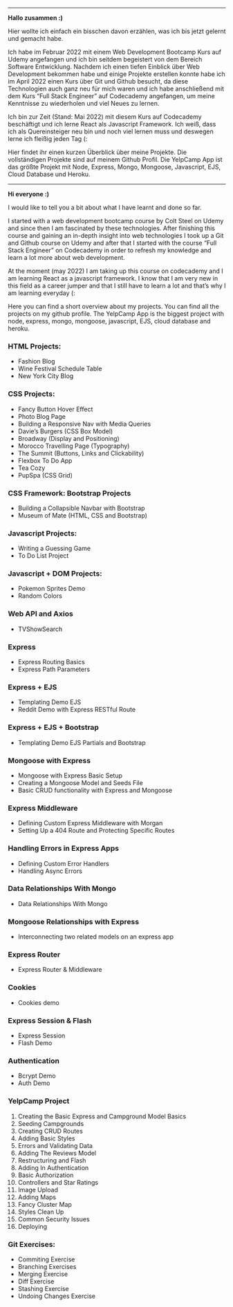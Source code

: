 <hr>
<p><strong>Hallo zusammen :)</strong></p>
<p>Hier wollte ich einfach ein bisschen davon erzählen, was ich bis jetzt gelernt und gemacht habe.</p>
<p>Ich habe im Februar 2022 mit einem Web Development Bootcamp Kurs auf Udemy angefangen und ich bin seitdem begeistert von dem Bereich Software Entwicklung.
Nachdem ich einen tiefen Einblick über Web Development bekommen habe und einige Projekte erstellen konnte habe ich im April 2022 einen Kurs über Git und Github besucht, da diese Technologien auch ganz neu für mich waren und ich habe anschließend mit dem Kurs “Full Stack Engineer” auf Codecademy angefangen, um meine Kenntnisse zu wiederholen und viel Neues zu lernen.</p>
<p>Ich bin zur Zeit (Stand: Mai 2022) mit diesem Kurs auf Codecademy beschäftigt und ich lerne React als Javascript Framework. Ich weiß, dass ich als Quereinsteiger neu bin und noch viel lernen muss und deswegen lerne ich fleißig jeden Tag (:</p>

<p>Hier findet ihr einen kurzen Überblick über meine Projekte. Die vollständigen Projekte sind auf meinem Github Profil.
Die YelpCamp App ist das größte Projekt mit Node, Express, Mongo, Mongoose, Javascript, EJS, Cloud Database und Heroku.
</p>

<hr>
<p><strong>Hi everyone :)</strong></p>
<p>I would like to tell you a bit about what I have learnt and done so far.</p>
<p>I started with a web development bootcamp course by Colt Steel on Udemy and since then I am fascinated by these technologies.
After finishing this course and gaining an in-depth insight into web technologies I took up a Git and Github course on Udemy and after that I started with the course “Full Stack Engineer” on Codecademy in order to refresh my knowledge and learn a lot more about web development.</p>
<p>At the moment (may 2022) I am taking up this course on codecademy and I am learning React as a javascript framework. I know that I am very new in this field as a career jumper and that I still have to learn a lot and that’s why I am learning everyday (:</p>
<p>Here you can find a short overview about my projects. You can find all the projects on my github profile.
The YelpCamp App is the biggest project with node, express, mongo, mongoose, javascript, EJS, cloud database and heroku.
</p>

<h3>HTML Projects:</h3>
<ul>
<li>Fashion Blog</li>
<li>Wine Festival Schedule Table</li>
<li>New York City Blog</li>
</ul>
<h3>CSS Projects:</h3>
<ul>
<li>Fancy Button Hover Effect</li>
<li>Photo Blog Page</li>
<li>Building a Responsive Nav with Media Queries</li>
<li>Davie’s Burgers (CSS Box Model)</li>
<li>Broadway (Display and Positioning)</li>
<li>Morocco Travelling Page (Typography)</li>
<li>The Summit (Buttons, Links and Clickability)</li>
<li>Flexbox To Do App</li> 
<li>Tea Cozy</li>
<li>PupSpa (CSS Grid)</li>
</ul>
<h3>CSS Framework: Bootstrap Projects</h3>
<ul>
<li>Building a Collapsible Navbar with Bootstrap</li>
<li>Museum of Mate (HTML, CSS and Bootstrap)</li>
</ul>
<h3>Javascript Projects:</h3>
<ul>
<li>Writing a Guessing Game</li>
<li>To Do List Project</li>
</ul>
<h3>Javascript + DOM Projects:</h3>
<ul>
<li>Pokemon Sprites Demo</li>
<li>Random Colors</li>
</ul>
<h3>Web API and Axios</h3>
<ul>
<li>TVShowSearch</li>
</ul>
<h3>Express</h3>
<ul>
  <li>Express Routing Basics</li>
  <li>Express Path Parameters</li>
</ul>
<h3>Express + EJS</h3>
<ul>
  <li>Templating Demo EJS</li>
  <li>Reddit Demo with Express RESTful Route</li>
</ul>
<h3>Express + EJS + Bootstrap</h3>
<ul>
  <li>Templating Demo EJS Partials and Bootstrap </li>
  </ul>
<h3>Mongoose with Express</h3>
<ul>
<li>Mongoose with Express Basic Setup</li>
<li>Creating a Mongoose Model and Seeds File</li>
<li>Basic CRUD functionality with Express and Mongoose</li>
</ul>
<h3>Express Middleware</h3>
<ul>
<li>Defining Custom Express Middleware with Morgan</li>
<li>Setting Up a 404 Route and Protecting Specific Routes</li>
</ul>
<h3>Handling Errors in Express Apps</h3>
<ul>
<li>Defining Custom Error Handlers</li>
<li>Handling Async Errors</li>
</ul>
<h3>Data Relationships With Mongo</h3>
<ul>
<li>Data Relationships With Mongo</li>
</ul>
<h3>Mongoose Relationships with Express</h3>
<ul>
<li>Interconnecting two related models on an express app</li>
</ul>
<h3>Express Router</h3>
<ul>
<li>Express Router & Middleware</li>
</ul>

<h3>Cookies</h3>
<ul>
<li>Cookies demo</li>
</ul>

<h3>Express Session & Flash</h3>
<ul>
<li>Express Session</li>
<li>Flash Demo</li>
</ul>
<h3>Authentication</h3>
<ul>
<li>Bcrypt Demo</li>
<li>Auth Demo</li>
</ul>

<h3>YelpCamp Project</h3>
<ol>
<li>Creating the Basic Express and Campground Model Basics</li>
<li>Seeding Campgrounds</li> 
<li>Creating CRUD Routes</li>
<li>Adding Basic Styles</li>
<li>Errors and Validating Data</li>
<li>Adding The Reviews Model</li>
<li>Restructuring and Flash</li>
<li>Adding In Authentication</li>
<li>Basic Authorization</li>
<li>Controllers and Star Ratings</li>
<li>Image Upload</li>
<li>Adding Maps</li>
<li>Fancy Cluster Map</li>
<li>Styles Clean Up</li>
<li>Common Security Issues</li>
<li>Deploying</li>
</ol>
<h3>Git Exercises:</h3>
<ul>
<li>Commiting Exercise</li>
<li>Branching Exercises</li>
<li>Merging Exercise</li>
<li>Diff Exercise</li>
<li>Stashing Exercise</li>
<li>Undoing Changes Exercise</li>
</ul>
